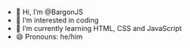 - 👋 Hi, I’m @BargonJS
- 👀 I’m interested in coding
- 🌱 I’m currently learning HTML, CSS and JavaScript
- 😄 Pronouns: he/him

<!---
BargonJS/BargonJS is a ✨ special ✨ repository because its `README.md` (this file) appears on your GitHub profile.
You can click the Preview link to take a look at your changes.
--->
